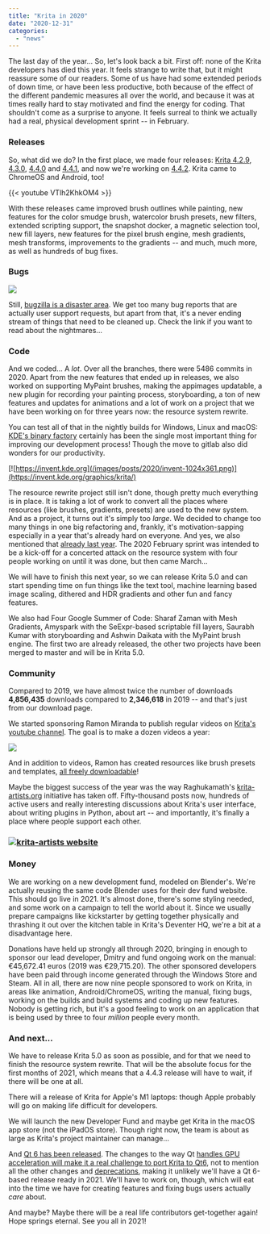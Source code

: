 ```yaml
---
title: "Krita in 2020"
date: "2020-12-31"
categories: 
  - "news"
---
```


The last day of the year... So, let's look back a bit. First off: none of the Krita developers has died this year. It feels strange to write that, but it might reassure some of our readers. Some of us have had some extended periods of down time, or have been less productive, both because of the effect of the different pandemic measures all over the world, and because it was at times really hard to stay motivated and find the energy for coding. That shouldn't come as a surprise to anyone. It feels surreal to think we actually had a real, physical development sprint -- in February.

### Releases

So, what did we do? In the first place, we made four releases: [Krita 4.2.9](/item/krita-4-2-9-released/), [4.3.0](/item/krita-4-3-0-released/), [4.4.0](/item/krita-4-4-0-released/) and [4.4.1](/item/krita-4-4-1-released/), and now we're working on [4.4.2](/item/second-beta-for-krita-4-4-2/). Krita came to ChromeOS and Android, too!

{{< youtube VTlh2KhkOM4 >}}

With these releases came improved brush outlines while painting, new features for the color smudge brush, watercolor brush presets, new filters, extended scripting support, the snapshot docker, a magnetic selection tool, new fill layers, new features for the pixel brush engine, mesh gradients, mesh transforms, improvements to the gradients -- and much, much more, as well as hundreds of bug fixes.

### Bugs

[![](/images/posts/2020/bugs_2020-1024x135.png)](/images/posts/2020/bugs_2020.png)

Still, [bugzilla is a disaster area](https://valdyas.org/fading/hacking/krita-hacking/nightmares-and-bugs/). We get too many bug reports that are actually user support requests, but apart from that, it's a never ending stream of things that need to be cleaned up. Check the link if you want to read about the nightmares...

### Code

And we coded... A _lot_. Over all the branches, there were 5486 commits in 2020. Apart from the new features that ended up in releases, we also worked on supporting MyPaint brushes, making the appimages updatable, a new plugin for recording your painting process, storyboarding, a ton of new features and updates for animations and a lot of work on a project that we have been working on for three years now: the resource system rewrite.

You can test all of that in the nightly builds for Windows, Linux and macOS: [KDE's binary factory](https://binary-factory.kde.org/) certainly has been the single most important thing for improving our development process! Though the move to gitlab also did wonders for our productivity.

[![https://invent.kde.org](/images/posts/2020/invent-1024x361.png)](https://invent.kde.org/graphics/krita/)

The resource rewrite project still isn't done, though pretty much everything is in place. It is taking a lot of work to convert all the places where resources (like brushes, gradients, presets) are used to the new system. And as a project, it turns out it's simply too _large_. We decided to change too many things in one big refactoring and, frankly, it's motivation-sapping especially in a year that's already hard on everyone. And yes, we also mentioned that [already last year](/item/krita-in-2019-and-2020/). The 2020 February sprint was intended to be a kick-off for a concerted attack on the resource system with four people working on until it was done, but then came March...

We will have to finish this next year, so we can release Krita 5.0 and can start spending time on fun things like the text tool, machine learning based image scaling, dithered and HDR gradients and other fun and fancy features.

We also had Four Google Summer of Code: Sharaf Zaman with Mesh Gradients, Amyspark with the SeExpr-based scriptable fill layers, Saurabh Kumar with storyboarding and Ashwin Daikata with the MyPaint brush engine. The first two are already released, the other two projects have been merged to master and will be in Krita 5.0.

### Community

Compared to 2019, we have almost twice the number of downloads **4,856,435** downloads compared to **2,346,618** in 2019 -- and that's just from our download page.

We started sponsoring Ramon Miranda to publish regular videos on [Krita's youtube channel](https://www.youtube.com/channel/UCkIccKaHDGA8lYVmUerLhag). The goal is to make a dozen videos a year:

[![](/images/posts/2020/youtube-1024x957.png)](https://www.youtube.com/channel/UCkIccKaHDGA8lYVmUerLhag)

And in addition to videos, Ramon has created resources like brush presets and templates, [all freely downloadable](https://files.kde.org/krita/extras/)!

Maybe the biggest success of the year was the way Raghukamath's [krita-artists.org](https://krita-artists.org) initiative has taken off. Fifty-thousand posts now, hundreds of active users and really interesting discussions about Krita's user interface, about writing plugins in Python, about art -- and importantly, it's finally a place where people support each other.

### [![krita-artists website](/images/posts/2020/krita-artists-1024x894.png)](https://krita-artists.org)

### Money

We are working on a new development fund, modeled on Blender's. We're actually reusing the same code Blender uses for their dev fund website. This should go live in 2021. It's almost done, there's some styling needed, and some work on a campaign to tell the world about it. Since we usually prepare campaigns like kickstarter by getting together physically and thrashing it out over the kitchen table in Krita's Deventer HQ, we're a bit at a disadvantage here.

Donations have held up strongly all through 2020, bringing in enough to sponsor our lead developer, Dmitry and fund ongoing work on the manual: €45,672.41 euros (2019 was €29,715.20). The other sponsored developers have been paid through income generated through the Windows Store and Steam. All in all, there are now nine people sponsored to work on Krita, in areas like animation, Android/ChromeOS, writing the manual, fixing bugs, working on the builds and build systems and coding up new features. Nobody is getting rich, but it's a good feeling to work on an application that is being used by three to four _million_ people every month.

### And next...

We have to release Krita 5.0 as soon as possible, and for that we need to finish the resource system rewrite. That will be the absolute focus for the first months of 2021, which means that a 4.4.3 release will have to wait, if there will be one at all.

There will a release of Krita for Apple's M1 laptops: though Apple probably will go on making life difficult for developers.

We will launch the new Developer Fund and maybe get Krita in the macOS app store (not the iPadOS store). Though right now, the team is about as large as Krita's project maintainer can manage...

And [Qt 6 has been released](https://www.qt.io/blog/qt-6.0-released). The changes to the way Qt [handles GPU acceleration will make it a real challenge to port Krita to Qt6](https://valdyas.org/fading/hacking/krita-hacking/krita-opengl-and-qt/), not to mention all the other changes and [deprecations](https://lists.qt-project.org/pipermail/development/2020-April/039278.html), making it unlikely we'll have a Qt 6-based release ready in 2021. We'll have to work on, though, which will eat into the time we have for creating features and fixing bugs users actually _care_ about.

And maybe? Maybe there will be a real life contributors get-together again! Hope springs eternal. See you all in 2021!
